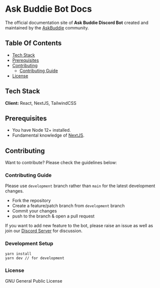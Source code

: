# Ask Buddie Bot Docs

The official documentation site of **Ask Buddie Discord Bot** created and maintained by the [AskBuddie](https://www.facebook.com/groups/askbuddie) community.

## Table Of Contents

- [Tech Stack](#tech%20stack)
- [Prerequisites](#prerequisites)
- [Contributing](#Contributing)
  - [Contributing Guide](#Contributing-Guide)
- [License](#license)

## Tech Stack

**Client:** React, NextJS, TailwindCSS

## Prerequisites

- You have Node 12+ installed.
- Fundamental knowledge of [NextJS](https://nextjs.org/).

## Contributing

Want to contribute? Please check the guidelines below:

### Contributing Guide

Please use `development` branch rather than `main` for the latest development changes.

- Fork the repository
- Create a feature/patch branch from `development` branch
- Commit your changes
- push to the branch & open a pull request

If you want to add new feature to the bot, please raise an issue as well as join our [Discord Server](https://dsc.gg/askbuddie) for discussion.

### Development Setup

```
yarn install
yarn dev // for development
```

### License

GNU General Public License
